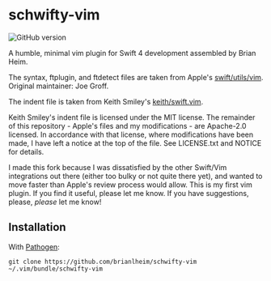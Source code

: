 schwifty-vim
============

![GitHub version](https://badge.fury.io/gh/brianlheim%2Fschwifty-vim.svg)

A humble, minimal vim plugin for Swift 4 development assembled by Brian Heim.

The syntax, ftplugin, and ftdetect files are taken from Apple's
[swift/utils/vim](https://github.com/apple/swift). Original maintainer: Joe Groff.

The indent file is taken from Keith Smiley's [keith/swift.vim](https://github.com/keith/swift.vim).

Keith Smiley's indent file is licensed under the MIT license. The remainder of this repository -
Apple's files and my modifications - are Apache-2.0 licensed. In accordance with that license, where
modifications have been made, I have left a notice at the top of the file. See LICENSE.txt and
NOTICE for details.

I made this fork because I was dissatisfied by the other Swift/Vim integrations out there (either
too bulky or not quite there yet), and wanted to move faster than Apple's review process would
allow. This is my first vim plugin. If you find it useful, please let me know. If you have
suggestions, please, _please_ let me know!

Installation
------------

With [Pathogen](https://github.com/tpope/vim-pathogen):

    git clone https://github.com/brianlheim/schwifty-vim ~/.vim/bundle/schwifty-vim
